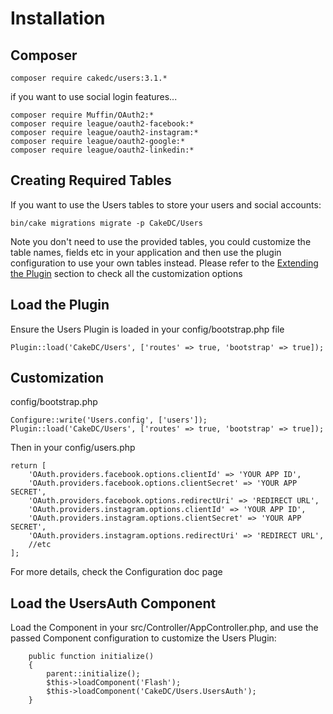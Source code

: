 Installation
============

Composer
------

```
composer require cakedc/users:3.1.*
```

if you want to use social login features...

```
composer require Muffin/OAuth2:*
composer require league/oauth2-facebook:*
composer require league/oauth2-instagram:*
composer require league/oauth2-google:*
composer require league/oauth2-linkedin:*

```

Creating Required Tables
------------------------
If you want to use the Users tables to store your users and social accounts:

```
bin/cake migrations migrate -p CakeDC/Users
```

Note you don't need to use the provided tables, you could customize the table names, fields etc in your
application and then use the plugin configuration to use your own tables instead. Please refer to the [Extending the Plugin](Extending-the-Plugin.md)
section to check all the customization options

Load the Plugin
-----------

Ensure the Users Plugin is loaded in your config/bootstrap.php file

```
Plugin::load('CakeDC/Users', ['routes' => true, 'bootstrap' => true]);
```

Customization
----------

config/bootstrap.php
```
Configure::write('Users.config', ['users']);
Plugin::load('CakeDC/Users', ['routes' => true, 'bootstrap' => true]);
```

Then in your config/users.php
```
return [
    'OAuth.providers.facebook.options.clientId' => 'YOUR APP ID',
    'OAuth.providers.facebook.options.clientSecret' => 'YOUR APP SECRET',
    'OAuth.providers.facebook.options.redirectUri' => 'REDIRECT URL',
    'OAuth.providers.instagram.options.clientId' => 'YOUR APP ID',
    'OAuth.providers.instagram.options.clientSecret' => 'YOUR APP SECRET',
    'OAuth.providers.instagram.options.redirectUri' => 'REDIRECT URL',
    //etc
];

```

For more details, check the Configuration doc page

Load the UsersAuth Component
---------------------

Load the Component in your src/Controller/AppController.php, and use the passed Component configuration to customize the Users Plugin:

```
    public function initialize()
    {
        parent::initialize();
        $this->loadComponent('Flash');
        $this->loadComponent('CakeDC/Users.UsersAuth');
    }
```
